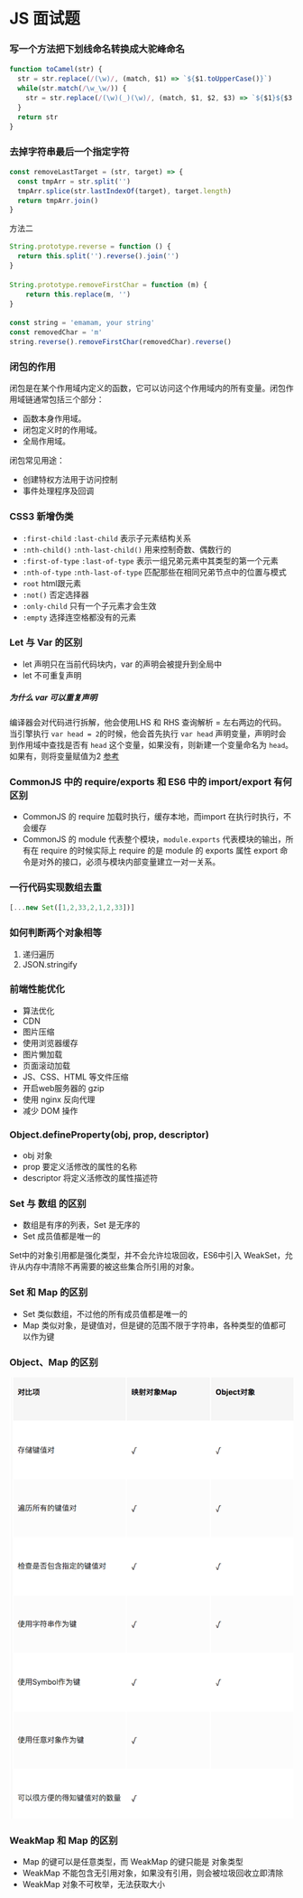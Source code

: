 # JS 面试题

### 写一个方法把下划线命名转换成大驼峰命名

```js
function toCamel(str) {
  str = str.replace(/(\w)/, (match, $1) => `${$1.toUpperCase()}`)
  while(str.match(/\w_\w/)) {
    str = str.replace(/(\w)(_)(\w)/, (match, $1, $2, $3) => `${$1}${$3.toUpperCase()}`)
  }
  return str
}
```

### 去掉字符串最后一个指定字符

```js
const removeLastTarget = (str, target) => {
  const tmpArr = str.split('')
  tmpArr.splice(str.lastIndexOf(target), target.length)
  return tmpArr.join()
}
```

方法二

```js
String.prototype.reverse = function () {
  return this.split('').reverse().join('')
}

String.prototype.removeFirstChar = function (m) {
    return this.replace(m, '')
}

const string = 'emamam, your string'
const removedChar = 'm'
string.reverse().removeFirstChar(removedChar).reverse()
```

### 闭包的作用

闭包是在某个作用域内定义的函数，它可以访问这个作用域内的所有变量。闭包作用域链通常包括三个部分：

- 函数本身作用域。
- 闭包定义时的作用域。
- 全局作用域。

闭包常见用途：

- 创建特权方法用于访问控制
- 事件处理程序及回调

### CSS3 新增伪类

- `:first-child` `:last-child` 表示子元素结构关系
- `:nth-child()` `:nth-last-child()` 用来控制奇数、偶数行的
- `:first-of-type` `:last-of-type` 表示一组兄弟元素中其类型的第一个元素
- `:nth-of-type` `:nth-last-of-type` 匹配那些在相同兄弟节点中的位置与模式
- `root` html跟元素
- `:not()` 否定选择器
- `:only-child` 只有一个子元素才会生效　
- `:empty` 选择连空格都没有的元素　

### Let 与 Var 的区别

- let 声明只在当前代码块内，var 的声明会被提升到全局中
- let 不可重复声明

##### 为什么 var 可以重复声明

编译器会对代码进行拆解，他会使用LHS 和 RHS 查询解析 = 左右两边的代码。当引擎执行 `var head = 2`的时候，他会首先执行 `var head` 声明变量，声明时会到作用域中查找是否有 `head` 这个变量，如果没有，则新建一个变量命名为 `head`。如果有，则将变量赋值为2
[参考](https://www.cnblogs.com/neil080320/p/6529679.html)

### CommonJS 中的 require/exports 和 ES6 中的 import/export 有何区别

- CommonJS 的 require 加载时执行，缓存本地，而import 在执行时执行，不会缓存
- CommonJS 的 module 代表整个模块，`module.exports` 代表模块的输出，所有在 require 的时候实际上 require 的是 module 的 exports 属性
    export 命令是对外的接口，必须与模块内部变量建立一对一关系。

### 一行代码实现数组去重　

```js
[...new Set([1,2,33,2,1,2,33])]
```

### 如何判断两个对象相等

1. 递归遍历
2. JSON.stringify

### 前端性能优化

- 算法优化
- CDN
- 图片压缩
- 使用浏览器缓存
- 图片懒加载
- 页面滚动加载
- JS、CSS、HTML 等文件压缩
- 开启web服务器的 gzip
- 使用 nginx 反向代理
- 减少 DOM 操作

### Object.defineProperty(obj, prop, descriptor)

- obj 对象
- prop 要定义活修改的属性的名称
- descriptor 将定义活修改的属性描述符

### Set 与 数组 的区别 

- 数组是有序的列表，Set 是无序的
- Set 成员值都是唯一的

Set中的对象引用都是强化类型，并不会允许垃圾回收，ES6中引入 WeakSet，允许从内存中清除不再需要的被这些集合所引用的对象。

### Set 和 Map  的区别

- Set 类似数组，不过他的所有成员值都是唯一的
- Map 类似对象，是键值对，但是键的范围不限于字符串，各种类型的值都可以作为键

### Object、Map 的区别

![Object、Map 的区别](../images/object-map.png)

### WeakMap 和 Map 的区别

- Map 的键可以是任意类型，而 WeakMap 的键只能是 对象类型
- WeakMap 不能包含无引用对象，如果没有引用，则会被垃圾回收立即清除
- WeakMap 对象不可枚举，无法获取大小

